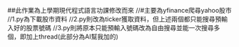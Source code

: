 ##此作業為上學期現代程式語言功課修改而來
//#主要為yfinance爬尋yahoo股市
//1.py為下載股市資料
//2.py則改為ticker獲取資料，但上述兩個都只能搜尋預輸入好的股票號碼
//3.py則將原本只能預輸入號碼改為自由搜尋並能一次搜尋多個，即加上thread(此部分為AI幫我加的)
